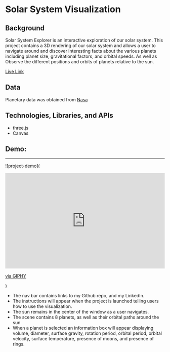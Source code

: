# Solar System Visualization

## Background
Solar System Explorer is an interactive exploration of our solar system. This project contains a 3D rendering of our solar system and allows a user to navigate around and discover interesting facts about the various planets including planet size, gravitational factors, and orbital speeds. As well as Observe the different positions and orbits of planets relative to the sun.

[Live Link](https://leahseyoum.github.io/solar-system-visualization/)


## Data
Planetary data was obtained from [Nasa](https://solarsystem.nasa.gov/)


## Technologies, Libraries, and APIs
- three.js
- Canvas

## Demo:
---
![project-demo](<div style="width:100%;height:0;padding-bottom:60%;position:relative;"><iframe src="https://giphy.com/embed/cTki9SsucGKrhBCtqk" width="100%" height="100%" style="position:absolute" frameBorder="0" class="giphy-embed" allowFullScreen></iframe></div><p><a href="https://giphy.com/gifs/cTki9SsucGKrhBCtqk">via GIPHY</a></p>)

* The nav bar contains links to my Github repo, and my LinkedIn.
* The instructions will appear when the project is launched telling users how to use the visualization.
* The sun remains in the center of the window as a user navigates.
* The scene contains 8 planets, as well as their orbital paths around the sun
* When a planet is selected an information box will appear displaying volume, diameter, surface gravity, rotation period, orbital period, orbital velocity, surface temperature, presence of moons, and presence of rings.

